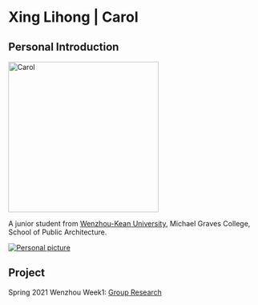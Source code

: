 # Xing Lihong | Carol
## Personal Introduction
  <img alt="Carol" src="https://github.com/steenblikrs/2021-Spring-Studio/blob/gh-pages/students/Carol/personal%20picture%20for%20web.jpg?raw=true" width="300">
  
  A junior student from [Wenzhou-Kean University](http://www.wku.edu.cn/), Michael Graves College, School of Public Architecture.
  <br>

[![Personal picture](https://github.com/steenblikrs/2021-Spring-Studio/blob/gh-pages/students/Carol/personal%20picture%20for%20web.jpg?raw=true "Personal picture")]()


## Project
Spring 2021 Wenzhou
  Week1: [Group Research](https://steenblikrs.github.io/2021-Spring-Studio/Research/Stacking)
